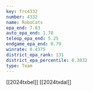 ```yaml
---
key: frc4332
number: 4332
name: RoboCats
epa_end: 7.83
auto_epa_end: 1.78
teleop_epa_end: 5.25
endgame_epa_end: 0.79
winrate: 0.4375
district_epa_rank: 131
district_epa_percentile: 0.3032
type: Team
---
```

[[2024txbel]]
[[2024txdal]]
